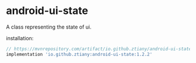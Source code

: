 # android-ui-state

A class representing the state of ui.

installation:

```groovy
// https://mvnrepository.com/artifact/io.github.ztiany/android-ui-state
implementation 'io.github.ztiany:android-ui-state:1.2.2'
```
